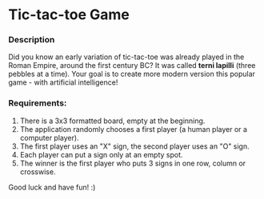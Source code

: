 # Tic-tac-toe Game

### Description
Did you know an early variation of tic-tac-toe was already played in the Roman Empire, around the first century BC? It was called __terni lapilli__ (three pebbles at a time). Your goal is to create more modern version this popular game - with artificial intelligence!

### Requirements:
  1. There is a 3x3 formatted board, empty at the beginning.
  2. The application randomly chooses a first player (a human player or a computer player).
  3. The first player uses an "X" sign, the second player uses an "O" sign.
  4. Each player can put a sign only at an empty spot.
  5. The winner is the first player who puts 3 signs in one row, column or crosswise.

 Good luck and have fun! :)
